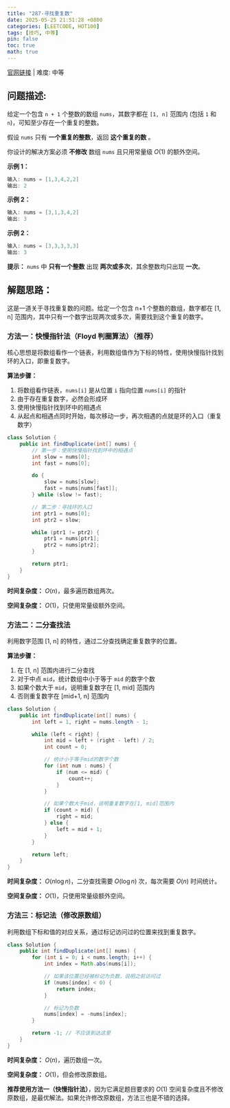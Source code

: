 ```yaml
---
title: "287-寻找重复数"
date: 2025-05-25 21:51:28 +0800
categories: [LEETCODE, HOT100]
tags: [技巧, 中等]
pin: false
toc: true
math: true
---
```


[官网链接](https://leetcode.cn/problems/find-the-duplicate-number/) \| 难度: 中等

## 问题描述:

给定一个包含 `n + 1` 个整数的数组 `nums`，其数字都在 `[1, n]` 范围内 (包括 `1` 和 `n`)，可知至少存在一个重复的整数。

假设 `nums` 只有 **一个重复的整数**，返回 **这个重复的数** 。

你设计的解决方案必须 **不修改** 数组 `nums` 且只用常量级 $O(1)$ 的额外空间。

**示例 1：**

```java
输入: nums = [1,3,4,2,2]
输出: 2
```

**示例 2：**

```java
输入: nums = [3,1,3,4,2]
输出: 3
```

**示例 2：**

```java
输入: nums = [3,3,3,3,3]
输出: 3
```

**提示：** `nums` 中 **只有一个整数** 出现 **两次或多次**，其余整数均只出现 **一次**。

## 解题思路：

这是一道关于寻找重复数的问题。给定一个包含 n+1 个整数的数组，数字都在 [1, n] 范围内，其中只有一个数字出现两次或多次，需要找到这个重复的数字。

### 方法一：快慢指针法（Floyd 判圈算法）（推荐）

核心思想是将数组看作一个链表，利用数组值作为下标的特性，使用快慢指针找到环的入口，即重复数字。

**算法步骤：**

1. 将数组看作链表，`nums[i]` 是从位置 `i` 指向位置 `nums[i]` 的指针
2. 由于存在重复数字，必然会形成环
3. 使用快慢指针找到环中的相遇点
4. 从起点和相遇点同时开始，每次移动一步，再次相遇的点就是环的入口（重复数字）

```java
class Solution {
    public int findDuplicate(int[] nums) {
        // 第一步：使用快慢指针找到环中的相遇点
        int slow = nums[0];
        int fast = nums[0];

        do {
            slow = nums[slow];
            fast = nums[nums[fast]];
        } while (slow != fast);

        // 第二步：寻找环的入口
        int ptr1 = nums[0];
        int ptr2 = slow;

        while (ptr1 != ptr2) {
            ptr1 = nums[ptr1];
            ptr2 = nums[ptr2];
        }

        return ptr1;
    }
}
```

**时间复杂度：** $O(n)$，最多遍历数组两次。

**空间复杂度：** $O(1)$，只使用常量级额外空间。

### 方法二：二分查找法

利用数字范围 [1, n] 的特性，通过二分查找确定重复数字的位置。

**算法步骤：**

1. 在 [1, n] 范围内进行二分查找
2. 对于中点 `mid`，统计数组中小于等于 `mid` 的数字个数
3. 如果个数大于 `mid`，说明重复数字在 [1, mid] 范围内
4. 否则重复数字在 [mid+1, n] 范围内

```java
class Solution {
    public int findDuplicate(int[] nums) {
        int left = 1, right = nums.length - 1;

        while (left < right) {
            int mid = left + (right - left) / 2;
            int count = 0;

            // 统计小于等于mid的数字个数
            for (int num : nums) {
                if (num <= mid) {
                    count++;
                }
            }

            // 如果个数大于mid，说明重复数字在[1, mid]范围内
            if (count > mid) {
                right = mid;
            } else {
                left = mid + 1;
            }
        }

        return left;
    }
}
```

**时间复杂度：** $O(n \log n)$，二分查找需要 $O(\log n)$ 次，每次需要 $O(n)$ 时间统计。

**空间复杂度：** $O(1)$，只使用常量级额外空间。

### 方法三：标记法（修改原数组）

利用数组下标和值的对应关系，通过标记访问过的位置来找到重复数字。

```java
class Solution {
    public int findDuplicate(int[] nums) {
        for (int i = 0; i < nums.length; i++) {
            int index = Math.abs(nums[i]);

            // 如果该位置已经被标记为负数，说明之前访问过
            if (nums[index] < 0) {
                return index;
            }

            // 标记为负数
            nums[index] = -nums[index];
        }

        return -1; // 不应该到达这里
    }
}
```

**时间复杂度：** $O(n)$，遍历数组一次。

**空间复杂度：** $O(1)$，但会修改原数组。

**推荐使用方法一（快慢指针法）**，因为它满足题目要求的 $O(1)$ 空间复杂度且不修改原数组，是最优解法。如果允许修改原数组，方法三也是不错的选择。

